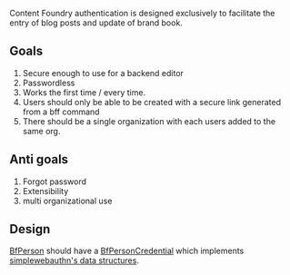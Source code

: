 Content Foundry authentication is designed exclusively to facilitate the entry
of blog posts and update of brand book.

## Goals

1. Secure enough to use for a backend editor
2. Passwordless
3. Works the first time / every time.
4. Users should only be able to be created with a secure link generated from a
   bff command
5. There should be a single organization with each users added to the same org.

## Anti goals

1. Forgot password
2. Extensibility
3. multi organizational use


## Design
[BfPerson](/packages/bfDb/models/BfPerson.ts) should have a [BfPersonCredential](tbd) which implements [simplewebauthn's data structures](https://simplewebauthn.dev/docs/packages/server#additional-data-structures).

